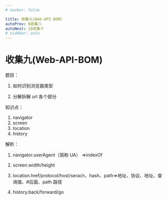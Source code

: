 ```yaml
---
# navbar: false

title: 收集九(Web-API-BOM)
autoPrev: 8收集八
autoNext: 10收集十
# sidebar: auto
---
```


# 收集九(Web-API-BOM)

题目：

1. 如何识别浏览器类型

2. 分解拆解 url 各个部分

知识点：

1. navigator
2. screen
3. location
4. history

解析：

1. navigator.userAgent（简称 UA） =>indexOf

2. screen.width/height

3. location.href/protocol/host/serach、hash、path=>地址、协议、地址、查询值、#后面、path 路径

4. history.back/forward/go
